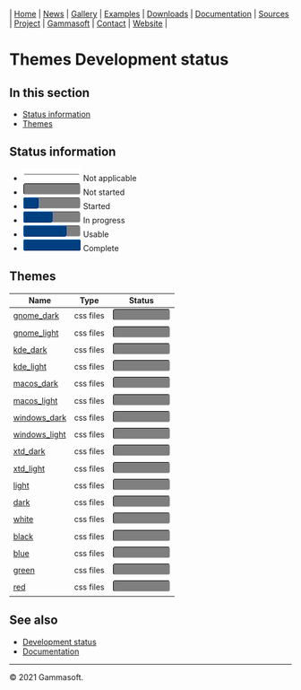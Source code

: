 | [Home](home.md) | [News](news.md) | [Gallery](gallery.md) | [Examples](examples.md) | [Downloads](downloads.md) | [Documentation](documentation.md) | [Sources](https://github.com/gammasoft71/xtd) | [Project](https://sourceforge.net/projects/xtdpro/) | [Gammasoft](gammasoft.md)  | [Contact](contact.md) | [Website](https://gammasoft71.wixsite.com/xtdpro) |

# Themes Development status

## In this section

* [Status information](#status-information)
* [Themes](#themes)

## Status information

* ![progress](pictures/progress_ina.png) Not applicable
* ![progress](pictures/progress0.png) Not started
* ![progress](pictures/progress25.png) Started
* ![progress](pictures/progress50.png) In progress
* ![progress](pictures/progress75.png) Usable
* ![progress](pictures/progress100.png) Complete

## Themes

| Name                                     | Type      | Status                                |
|------------------------------------------|-----------|---------------------------------------|
| [gnome_dark](../themes/gnome_dark)       | css files | ![progress](pictures/progress0.png)   |
| [gnome_light](../themes/gnome_light)     | css files | ![progress](pictures/progress0.png)   |
| [kde_dark](../themes/kde_dark)           | css files | ![progress](pictures/progress0.png)   |
| [kde_light](../themes/kde_light)         | css files | ![progress](pictures/progress0.png)   |
| [macos_dark](../themes/macos_dark)       | css files | ![progress](pictures/progress0.png)   |
| [macos_light](../themes/macos_light)     | css files | ![progress](pictures/progress0.png)   |
| [windows_dark](../themes/windows_dark)   | css files | ![progress](pictures/progress0.png)   |
| [windows_light](../themes/windows_light) | css files | ![progress](pictures/progress0.png)   |
| [xtd_dark](../themes/xtd_dark)           | css files | ![progress](pictures/progress0.png)   |
| [xtd_light](../themes/xtd_light)         | css files | ![progress](pictures/progress0.png)   |
| [light](../themes/light)                 | css files | ![progress](pictures/progress0.png)   |
| [dark](../themes/dark)                   | css files | ![progress](pictures/progress0.png)   |
| [white](../themes/white)                 | css files | ![progress](pictures/progress0.png)   |
| [black](../themes/black)                 | css files | ![progress](pictures/progress0.png)   |
| [blue](../themes/blue)                   | css files | ![progress](pictures/progress0.png)   |
| [green](../themes/green)                 | css files | ![progress](pictures/progress0.png)   |
| [red](../themes/red)                     | css files | ![progress](pictures/progress0.png)   |

## See also

* [Development status](development_status.md)
* [Documentation](documentation.md)

______________________________________________________________________________________________

© 2021 Gammasoft.

